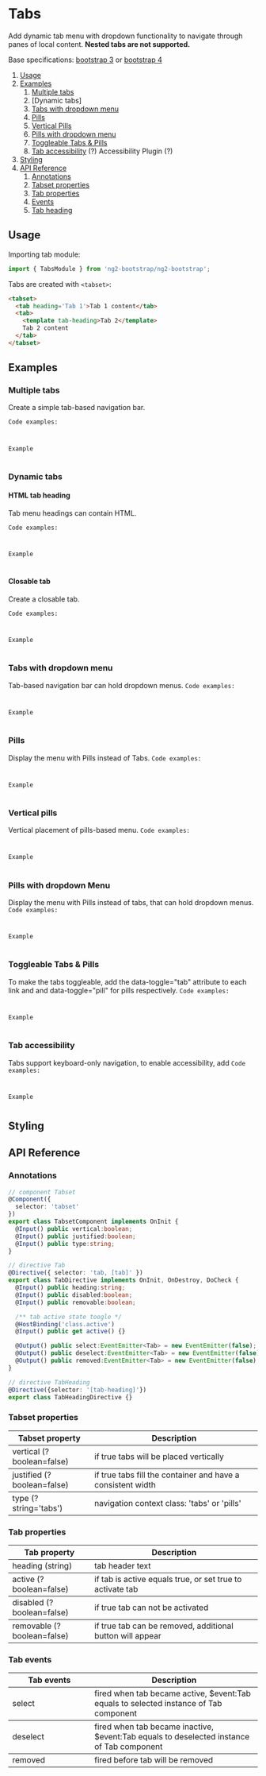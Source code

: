 # Tabs

Add dynamic tab menu with dropdown functionality to navigate through panes of local content. **Nested tabs are not supported.**

Base specifications: [bootstrap 3](http://getbootstrap.com/javascript/#tabs) or [bootstrap 4](http://v4-alpha.getbootstrap.com/components/navs/)


1. [Usage](#usage)
2. [Examples](#examples)
    1. [Multiple tabs](#multiple)
    2. [Dynamic tabs]
    3. [Tabs with dropdown menu](#dropdowns)
    4. [Pills](#pills)  
    5. [Vertical Pills](#v_pills_)
    6. [Pills with dropdown menu](#droppills)
    7. [Toggleable Tabs & Pills ](#toggletab)
    8. [Tab accessibility](#tabaccessibility) (?) Accessibility Plugin (?)
3. [Styling](#styling)
4. [API Reference](#api)
    1. [Annotations](#annotations)
    2. [Tabset properties](#tabset)
    3. [Tab properties](#tab)
    4. [Events](#events)
    5. [Tab heading](#heading)

## Usage <a name="usage"></a>

Importing tab module:
```typescript
import { TabsModule } from 'ng2-bootstrap/ng2-bootstrap';
```
Tabs are created with `<tabset>`:
```html
<tabset>
  <tab heading='Tab 1'>Tab 1 content</tab>
  <tab>
    <template tab-heading>Tab 2</template>
    Tab 2 content
  </tab>
</tabset>
```

## Examples <a name="examples"></a>
### Multiple tabs
Create a simple tab-based navigation bar.

`Code examples:`
#
`Example`
#  
### Dynamic tabs
#### HTML tab heading
Tab menu headings can contain HTML.

`Code examples:`
#
`Example`
#           
#### Closable tab
Create a closable tab.

`Code examples:`
#
`Example`
#   
### Tabs with dropdown menu
Tab-based navigation bar can hold dropdown menus.
`Code examples:`
#
`Example`
#  

### Pills
Display the menu with Pills instead of Tabs.
`Code examples:`
#
`Example`
# 
### Vertical pills
Vertical placement of pills-based menu.
`Code examples:`
#
`Example`
# 
### Pills with dropdown Menu
Display the menu with Pills instead of tabs, that can hold dropdown menus.
`Code examples:`
#
`Example`
# 
### Toggleable Tabs & Pills
To make the tabs toggleable, add the data-toggle="tab" attribute to each link and and data-toggle="pill" for pills respectively.
`Code examples:`
#
`Example`
# 
 
### Tab accessibility
Tabs support keyboard-only navigation, to enable accessibility, add
`Code examples:`
#
`Example`
# 
## Styling

## API Reference
### Annotations
```typescript
// component Tabset
@Component({
  selector: 'tabset'
})
export class TabsetComponent implements OnInit {
  @Input() public vertical:boolean;
  @Input() public justified:boolean;
  @Input() public type:string;
}

// directive Tab
@Directive({ selector: 'tab, [tab]' })
export class TabDirective implements OnInit, OnDestroy, DoCheck {
  @Input() public heading:string;
  @Input() public disabled:boolean;
  @Input() public removable:boolean;

  /** tab active state toogle */
  @HostBinding('class.active')
  @Input() public get active() {}

  @Output() public select:EventEmitter<Tab> = new EventEmitter(false);
  @Output() public deselect:EventEmitter<Tab> = new EventEmitter(false);
  @Output() public removed:EventEmitter<Tab> = new EventEmitter(false);
}

// directive TabHeading
@Directive({selector: '[tab-heading]'})
export class TabHeadingDirective {}
```

### Tabset properties

<div class="table-responsive">
  <table class="table table-bordered table-striped">
    <thead>
      <tr>
        <th style="width: 150px;">Tabset property</th>
        <th>Description</th>
      </tr>
    </thead>
    <tbody>
      <tr>
        <td>vertical (?boolean=false)</td>
        <td>if true tabs will be placed vertically</td>
      </tr>
    </tbody>
     <tbody>
          <tr>
            <td>justified (?boolean=false)</td>
            <td>if true tabs fill the container and have a consistent width</td>
          </tr>
        </tbody>
     <tbody>
          <tr>
            <td>type (?string='tabs')</td>
            <td>navigation context class: 'tabs' or 'pills'</td>
          </tr>
        </tbody>        
  </table>
</div>

### Tab properties
<div class="table-responsive">
  <table class="table table-bordered table-striped">
    <thead>
      <tr>
        <th style="width: 150px;">Tab property</th>
        <th>Description</th>
      </tr>
    </thead>
    <tbody>
      <tr>
        <td>heading (string)</td>
        <td>tab header text</td>
      </tr>
    </tbody>
     <tbody>
          <tr>
            <td>active (?boolean=false)</td>
            <td> if tab is active equals true, or set true to activate tab</td>
          </tr>
        </tbody>
     <tbody>
          <tr>
            <td>disabled (?boolean=false)</td>
            <td>if true tab can not be activated</td>
          </tr>
        </tbody>        
     <tbody>
          <tr>
            <td>removable (?boolean=false) </td>
            <td>if true tab can be removed, additional button will appear</td>
          </tr>
        </tbody>  
  </table>
</div>

### Tab events

<div class="table-responsive">
  <table class="table table-bordered table-striped">
    <thead>
      <tr>
        <th style="width: 150px;">Tab events</th>
        <th>Description</th>
      </tr>
    </thead>
    <tbody>
      <tr>
        <td>select</td>
        <td>fired when tab became active, $event:Tab equals to selected instance of Tab component</td>
      </tr>
    </tbody>
     <tbody>
          <tr>
            <td>deselect</td>
            <td>fired when tab became inactive, $event:Tab equals to deselected instance of Tab component</td>
          </tr>
        </tbody>
     <tbody>
          <tr>
            <td>removed</td>
            <td>fired before tab will be removed</td>
          </tr>
        </tbody>        
  </table>
</div>